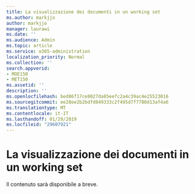 ```yaml
---
title: La visualizzazione dei documenti in un working set
ms.author: markjjo
author: markjjo
manager: laurawi
ms.date: ''
ms.audience: Admin
ms.topic: article
ms.service: o365-administration
localization_priority: Normal
ms.collection: ''
search.appverid:
- MOE150
- MET150
ms.assetid: ''
description: ''
ms.openlocfilehash: bed86f17ce8027da85eefc2a4c39ac4e25523016
ms.sourcegitcommit: ee28ee2b2bdfd049333c2f495d7f7780d13af4a6
ms.translationtype: MT
ms.contentlocale: it-IT
ms.lasthandoff: 01/29/2019
ms.locfileid: "29607921"
---
```

# <a name="viewing-documents-in-a-working-set"></a>La visualizzazione dei documenti in un working set

Il contenuto sarà disponibile a breve.